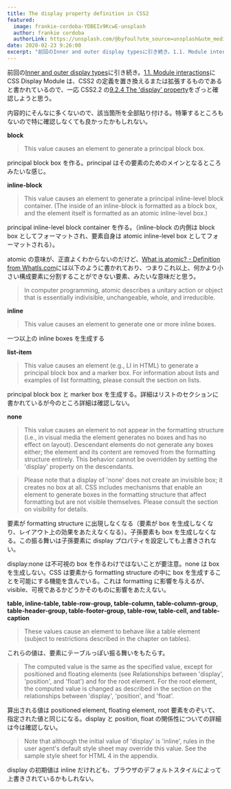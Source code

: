 ```yaml
---
title: The display property definition in CSS2
featured:
  image: frankie-cordoba-YDBEIv9KcwE-unsplash
  author: frankie cordoba
  authorLink: https://unsplash.com/@byfoul?utm_source=unsplash&utm_medium=referral&utm_content=creditCopyText
date: 2020-02-23 9:26:00
excerpt: "前回のInner and outer display typesに引き続き。1.1. Module interactionsにCSS Display Moduleは、CSS2の定義を置き換えるまたは拡張するものであると書かれているので、一応CSS2.2の9.2.4 The 'display' propertyをざっと確認しようと思う。"
---
```


前回の[Inner and outer display types](https://memolog.org/2020/inner-and-outer-display-type.html)に引き続き。[1.1. Module interactions](https://www.w3.org/TR/css-display-3/#placement)に CSS Display Module は、CSS2 の定義を置き換えるまたは拡張するものであると書かれているので、一応 CSS2.2 の[9.2.4 The 'display' property](https://www.w3.org/TR/CSS22/visuren.html#display-prop)をざっと確認しようと思う。

内容的にそんなに多くないので、該当箇所を全部貼り付ける。特筆するところもないので特に確認しなくても良かったかもしれない。

**block**

> This value causes an element to generate a principal block box.

principal block box を作る。principal はその要素のためのメインとなるところみたいな感じ。

**inline-block**

> This value causes an element to generate a principal inline-level block container. (The inside of an inline-block is formatted as a block box, and the element itself is formatted as an atomic inline-level box.)

principal inline-level block container を作る。（inline-block の内側は block box としてフォーマットされ、要素自身は atomic inline-level box としてフォーマットされる）。

atomic の意味が、正直よくわからないのだけど、[What is atomic? - Definition from WhatIs.com](https://whatis.techtarget.com/definition/atomic)には以下のように書かれており、つまりこれ以上、何かより小さい構成要素に分割することができない要素、みたいな意味だと思う。

> In computer programming, atomic describes a unitary action or object that is essentially indivisible, unchangeable, whole, and irreducible.

**inline**

> This value causes an element to generate one or more inline boxes.

一つ以上の inline boxes を生成する

**list-item**

> This value causes an element (e.g., LI in HTML) to generate a principal block box and a marker box. For information about lists and examples of list formatting, please consult the section on lists.

principal block box と marker box を生成する。詳細はリストのセクションに書かれているが今のところ詳細は確認しない。

**none**

> This value causes an element to not appear in the formatting structure (i.e., in visual media the element generates no boxes and has no effect on layout). Descendant elements do not generate any boxes either; the element and its content are removed from the formatting structure entirely. This behavior cannot be overridden by setting the 'display' property on the descendants.

> Please note that a display of 'none' does not create an invisible box; it creates no box at all. CSS includes mechanisms that enable an element to generate boxes in the formatting structure that affect formatting but are not visible themselves. Please consult the section on visibility for details.

要素が formatting structure に出現しなくなる（要素が box を生成しなくなり、レイアウト上の効果をあたえなくなる）。子孫要素も box を生成しなくなる。この振る舞いは子孫要素に display プロパティを設定しても上書きされない。

display:none は不可視の box を作るわけではないことが要注意。none は box を生成しない。CSS は要素から formatting structure の中に box を生成することを可能にする機能を含んでいる。これは formatting に影響を与えるが、visible、可視であるかどうかそのものに影響をあたえない。

**table, inline-table, table-row-group, table-column, table-column-group, table-header-group, table-footer-group, table-row, table-cell, and table-caption**

> These values cause an element to behave like a table element (subject to restrictions described in the chapter on tables).

これらの値は、要素にテーブルっぽい振る舞いをもたらす。

> The computed value is the same as the specified value, except for positioned and floating elements (see Relationships between 'display', 'position', and 'float') and for the root element. For the root element, the computed value is changed as described in the section on the relationships between 'display', 'position', and 'float'.

算出される値は positioned element, floating element, root 要素をのぞいて、指定された値と同じになる。display と position, float の関係性についての詳細は今は確認しない。

> Note that although the initial value of 'display' is 'inline', rules in the user agent's default style sheet may override this value. See the sample style sheet for HTML 4 in the appendix.

display の初期値は inline だけれども、ブラウザのデフォルトスタイルによって上書きされているかもしれない。

